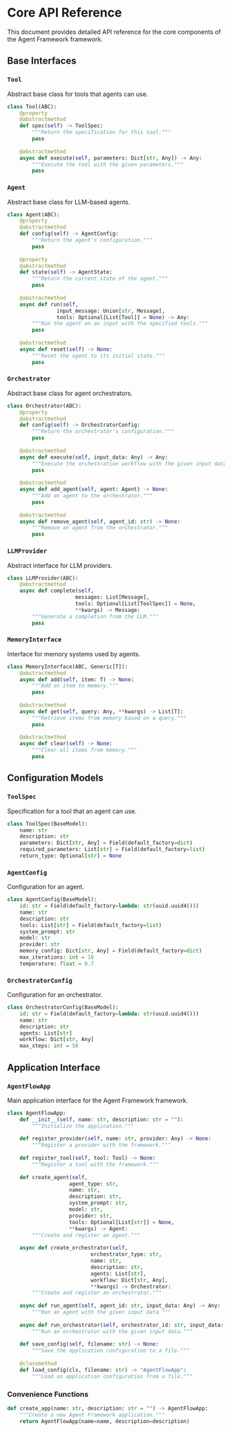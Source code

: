 # Core API Reference

This document provides detailed API reference for the core components of the Agent Framework framework.

## Base Interfaces

### `Tool`

Abstract base class for tools that agents can use.

```python
class Tool(ABC):
    @property
    @abstractmethod
    def spec(self) -> ToolSpec:
        """Return the specification for this tool."""
        pass
    
    @abstractmethod
    async def execute(self, parameters: Dict[str, Any]) -> Any:
        """Execute the tool with the given parameters."""
        pass
```

### `Agent`

Abstract base class for LLM-based agents.

```python
class Agent(ABC):
    @property
    @abstractmethod
    def config(self) -> AgentConfig:
        """Return the agent's configuration."""
        pass
    
    @property
    @abstractmethod
    def state(self) -> AgentState:
        """Return the current state of the agent."""
        pass
    
    @abstractmethod
    async def run(self, 
                input_message: Union[str, Message], 
                tools: Optional[List[Tool]] = None) -> Any:
        """Run the agent on an input with the specified tools."""
        pass
    
    @abstractmethod
    async def reset(self) -> None:
        """Reset the agent to its initial state."""
        pass
```

### `Orchestrator`

Abstract base class for agent orchestrators.

```python
class Orchestrator(ABC):
    @property
    @abstractmethod
    def config(self) -> OrchestratorConfig:
        """Return the orchestrator's configuration."""
        pass
    
    @abstractmethod
    async def execute(self, input_data: Any) -> Any:
        """Execute the orchestration workflow with the given input data."""
        pass
    
    @abstractmethod
    async def add_agent(self, agent: Agent) -> None:
        """Add an agent to the orchestrator."""
        pass
    
    @abstractmethod
    async def remove_agent(self, agent_id: str) -> None:
        """Remove an agent from the orchestrator."""
        pass
```

### `LLMProvider`

Abstract interface for LLM providers.

```python
class LLMProvider(ABC):
    @abstractmethod
    async def complete(self, 
                      messages: List[Message], 
                      tools: Optional[List[ToolSpec]] = None, 
                      **kwargs) -> Message:
        """Generate a completion from the LLM."""
        pass
```

### `MemoryInterface`

Interface for memory systems used by agents.

```python
class MemoryInterface(ABC, Generic[T]):
    @abstractmethod
    async def add(self, item: T) -> None:
        """Add an item to memory."""
        pass
    
    @abstractmethod
    async def get(self, query: Any, **kwargs) -> List[T]:
        """Retrieve items from memory based on a query."""
        pass
    
    @abstractmethod
    async def clear(self) -> None:
        """Clear all items from memory."""
        pass
```

## Configuration Models

### `ToolSpec`

Specification for a tool that an agent can use.

```python
class ToolSpec(BaseModel):
    name: str
    description: str
    parameters: Dict[str, Any] = Field(default_factory=dict)
    required_parameters: List[str] = Field(default_factory=list)
    return_type: Optional[str] = None
```

### `AgentConfig`

Configuration for an agent.

```python
class AgentConfig(BaseModel):
    id: str = Field(default_factory=lambda: str(uuid.uuid4()))
    name: str
    description: str
    tools: List[str] = Field(default_factory=list)
    system_prompt: str
    model: str
    provider: str
    memory_config: Dict[str, Any] = Field(default_factory=dict)
    max_iterations: int = 10
    temperature: float = 0.7
```

### `OrchestratorConfig`

Configuration for an orchestrator.

```python
class OrchestratorConfig(BaseModel):
    id: str = Field(default_factory=lambda: str(uuid.uuid4()))
    name: str
    description: str
    agents: List[str]
    workflow: Dict[str, Any]
    max_steps: int = 50
```

## Application Interface

### `AgentFlowApp`

Main application interface for the Agent Framework framework.

```python
class AgentFlowApp:
    def __init__(self, name: str, description: str = ""):
        """Initialize the application."""
        
    def register_provider(self, name: str, provider: Any) -> None:
        """Register a provider with the framework."""
        
    def register_tool(self, tool: Tool) -> None:
        """Register a tool with the framework."""
        
    def create_agent(self, 
                    agent_type: str, 
                    name: str, 
                    description: str, 
                    system_prompt: str,
                    model: str,
                    provider: str,
                    tools: Optional[List[str]] = None,
                    **kwargs) -> Agent:
        """Create and register an agent."""
        
    async def create_orchestrator(self,
                           orchestrator_type: str,
                           name: str,
                           description: str,
                           agents: List[str],
                           workflow: Dict[str, Any],
                           **kwargs) -> Orchestrator:
        """Create and register an orchestrator."""
        
    async def run_agent(self, agent_id: str, input_data: Any) -> Any:
        """Run an agent with the given input data."""
        
    async def run_orchestrator(self, orchestrator_id: str, input_data: Any) -> Any:
        """Run an orchestrator with the given input data."""
        
    def save_config(self, filename: str) -> None:
        """Save the application configuration to a file."""
        
    @classmethod
    def load_config(cls, filename: str) -> "AgentFlowApp":
        """Load an application configuration from a file."""
```

### Convenience Functions

```python
def create_app(name: str, description: str = "") -> AgentFlowApp:
    """Create a new Agent Framework application."""
    return AgentFlowApp(name=name, description=description)
``` 
